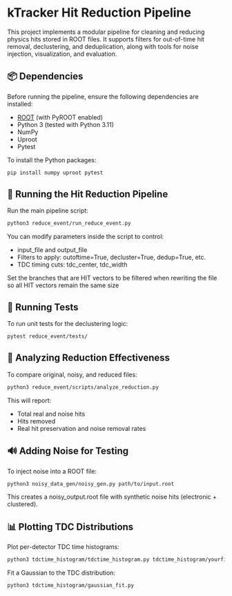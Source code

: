 # kTracker Hit Reduction Pipeline

This project implements a modular pipeline for cleaning and reducing physics hits stored in ROOT files. It supports filters for out-of-time hit removal, declustering, and deduplication, along with tools for noise injection, visualization, and evaluation.

## 📦 Dependencies

Before running the pipeline, ensure the following dependencies are installed:

- [ROOT](https://root.cern/) (with PyROOT enabled)
- Python 3 (tested with Python 3.11)
- NumPy
- Uproot
- Pytest

To install the Python packages:

```bash
pip install numpy uproot pytest
```


## 🚀 Running the Hit Reduction Pipeline

Run the main pipeline script:

```bash
python3 reduce_event/run_reduce_event.py
```

You can modify parameters inside the script to control:

- input_file and output_file
- Filters to apply: outoftime=True, decluster=True, dedup=True, etc.
- TDC timing cuts: tdc_center, tdc_width

Set the branches that are HIT vectors to be filtered when rewriting the file so all HIT vectors remain the same size

## 🧪 Running Tests

To run unit tests for the declustering logic:

```bash
pytest reduce_event/tests/
```

## 🔬 Analyzing Reduction Effectiveness

To compare original, noisy, and reduced files:

```bash
python3 reduce_event/scripts/analyze_reduction.py
```

This will report:

- Total real and noise hits
- Hits removed
- Real hit preservation and noise removal rates

## 🔊 Adding Noise for Testing

To inject noise into a ROOT file:

```bash
python3 noisy_data_gen/noisy_gen.py path/to/input.root
```

This creates a noisy_output.root file with synthetic noise hits (electronic + clustered).

## 📊 Plotting TDC Distributions

Plot per-detector TDC time histograms:

```bash
python3 tdctime_histogram/tdctime_histogram.py tdctime_histogram/yourfile.root
```

Fit a Gaussian to the TDC distribution:

```bash
python3 tdctime_histogram/gaussian_fit.py
```

